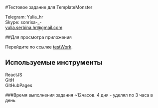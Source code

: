 #Тестовое задание для TemplateMonster

Telegram: Yulia_hr\
Skype: sonrisa-_-\
yulia.serbina.hr@gmail.com

##Для просмотра приложения 

Перейдите по ссылке [testWork](https://tarassheva.github.io/testWork/).

## Используемые инструменты

ReactJS\
GitH\
GitHubPages

###Время выполнения задания ~12часов.
4 дня - уделял по 3 часа в день  
